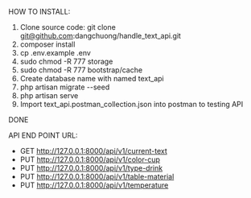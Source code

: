 HOW TO INSTALL:

1) Clone source code: 
	git clone git@github.com:dangchuong/handle_text_api.git
2) composer install
3) cp .env.example .env
4) sudo chmod -R 777 storage
5) sudo chmod -R 777 bootstrap/cache
6) Create database name with named text_api
7) php artisan migrate --seed
8) php artisan serve
9) Import text_api.postman_collection.json into postman to testing API

DONE

API END POINT URL:

* GET http://127.0.0.1:8000/api/v1/current-text
* PUT http://127.0.0.1:8000/api/v1/color-cup
* PUT http://127.0.0.1:8000/api/v1/type-drink
* PUT http://127.0.0.1:8000/api/v1/table-material
* PUT http://127.0.0.1:8000/api/v1/temperature
